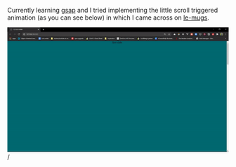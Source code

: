 Currently learning [gsap]("https://greensock.com/gsap/") and I tried implementing the little scroll triggered animation (as you can see below) in which I came across on [le-mugs]("https://le-mugs.com/").

![Animation](animationgif.gif) / ![]()
